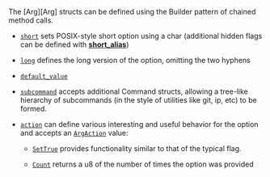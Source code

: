 The [Arg][Arg] structs can be defined using the Builder pattern of chained method calls.

- [`short`](https://docs.rs/clap/latest/clap/struct.Arg.html#method.short) sets POSIX-style short option using a char (additional hidden flags can be defined with [**short\_alias**](https://docs.rs/clap/latest/clap/struct.Arg.html#method.short_alias))
- [`long`](https://docs.rs/clap/latest/clap/struct.Arg.html#method.long) defines the long version of the option, omitting the two hyphens
- [`default_value`](https://docs.rs/clap/latest/clap/struct.Arg.html#method.default_value)
- [`subcommand`](https://docs.rs/clap/latest/clap/struct.Command.html#method.subcommand) accepts additional Command structs, allowing a tree-like hierarchy of subcommands (in the style of utilities like git, ip, etc) to be formed.
- [`action`](https://docs.rs/clap/latest/clap/struct.Arg.html#method.action) can define various interesting and useful behavior for the option and accepts an [`ArgAction`](https://docs.rs/clap/latest/clap/enum.ArgAction.html) value: 

    - [`SetTrue`](https://docs.rs/clap/latest/clap/enum.ArgAction.html#variant.SetTrue) 
    provides functionality similar to that of the typical flag.

    - [`Count`](https://docs.rs/clap/latest/clap/enum.ArgAction.html#variant.Count) 
    returns a u8 of the number of times the option was provided


